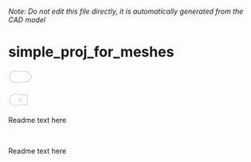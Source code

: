 ###### Note: Do not edit this file directly, it is automatically generated from the CAD model

# simple_proj_for_meshes

![](/project.svg)

 

![readme](/readme1719519431759.svg)

Readme text here 

![readme](/readme1719596333544.svg)

Readme text here

